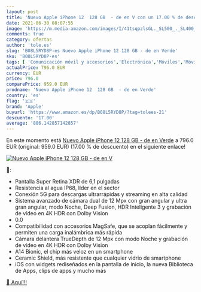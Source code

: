 ```yaml
---
layout: post
title: 'Nuevo Apple iPhone 12  128 GB  - de en V con un 17.00 % de descuento'
date: 2021-06-30 08:07:55
image: 'https://m.media-amazon.com/images/I/41tsqpzlsGL._SL500_._SL400_.jpg'
comments: true
category: ofertas
author: 'tole.es'
slug: 'B08L5RYD8P-es Nuevo Apple iPhone 12 128 GB - de en Verde'
sku: 'B08L5RYD8P-es'
tags: [ 'Comunicación móvil y accesorios','Electrónica','Móviles','Móviles y smartphones libres','apple','iphone', ]
actualPrice: 796.0 EUR
currency: EUR
price: 796.0
comparePrice: 959.0 EUR
prodname: 'Nuevo Apple iPhone 12  128 GB  - de en Verde'
country: 'es'
flag: '🇪🇸'
brand: 'Apple'
buyurl: 'https://www.amazon.es/dp/B08L5RYD8P/?tag=tolees-21'
descuento: '17.00'
average: '886.142857142857'
---
```


En este momento está [Nuevo Apple iPhone 12  128 GB  - de en Verde](https://www.amazon.es/dp/B08L5RYD8P/?tag=tolees-21) a 796.0 EUR (original: 959.0 EUR) (17.00 %  de descuento) en el siguiente enlace!

[![Nuevo Apple iPhone 12  128 GB  - de en V](https://m.media-amazon.com/images/I/41tsqpzlsGL._SL500_._SL400_.jpg)](https://www.amazon.es/dp/B08L5RYD8P/?tag=tolees-21)

🔎:

- Pantalla Super Retina XDR de 6,1 pulgadas
- Resistencia al agua IP68, líder en el sector
- Conexión 5G para descargas ultrarrápidas y streaming en alta calidad
- Sistema avanzado de cámara dual de 12 Mpx con gran angular y ultra gran angular, modo Noche, Deep Fusion, HDR Inteligente 3 y grabación de vídeo en 4K HDR con Dolby Vision
- 0.0
- Compatibilidad con accesorios MagSafe, que se acoplan fácilmente y permiten una carga inalámbrica más rápida
- Cámara delantera TrueDepth de 12 Mpx con modo Noche y grabación de vídeo en 4K HDR con Dolby Vision
- A14 Bionic, el chip más veloz en un smartphone
- Ceramic Shield, más resistente que cualquier vidrio de smartphone
- iOS con widgets rediseñados en la pantalla de inicio, la nueva Biblioteca de Apps, clips de apps y mucho más

[🛒 Aquí!!!](https://www.amazon.es/dp/B08L5RYD8P/?tag=tolees-21)
